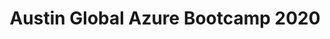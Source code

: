 ---
state: TX
region: Austin
title: Austin Global Azure Bootcamp 2020
event_url: https://www.meetup.com/azureaustin/events/268606328/
start_date: 2020-04-25
cost: FREE
topics: [ azure, microsoft ]
---